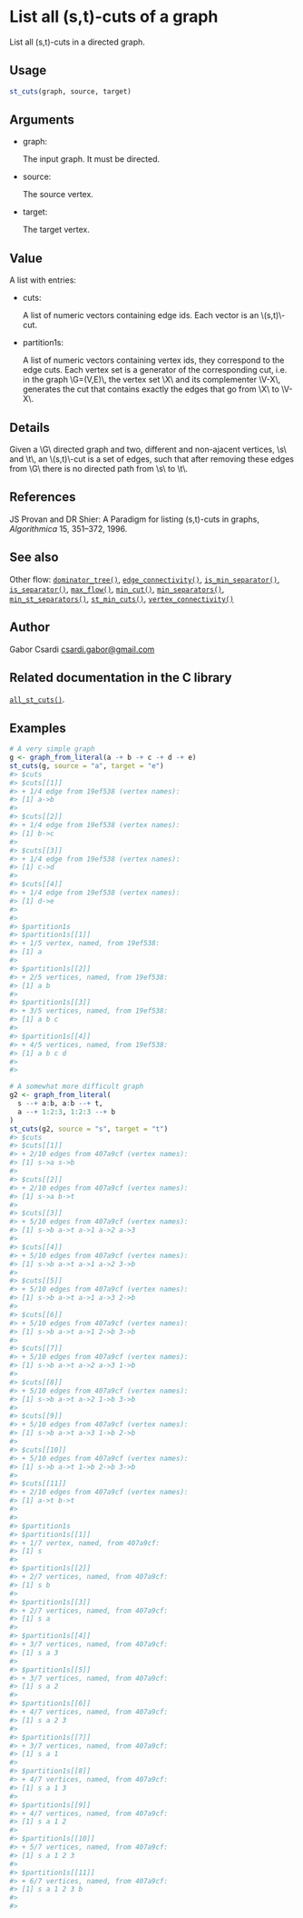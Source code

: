 # List all (s,t)-cuts of a graph

List all (s,t)-cuts in a directed graph.

## Usage

``` r
st_cuts(graph, source, target)
```

## Arguments

- graph:

  The input graph. It must be directed.

- source:

  The source vertex.

- target:

  The target vertex.

## Value

A list with entries:

- cuts:

  A list of numeric vectors containing edge ids. Each vector is an
  \\(s,t)\\-cut.

- partition1s:

  A list of numeric vectors containing vertex ids, they correspond to
  the edge cuts. Each vertex set is a generator of the corresponding
  cut, i.e. in the graph \\G=(V,E)\\, the vertex set \\X\\ and its
  complementer \\V-X\\, generates the cut that contains exactly the
  edges that go from \\X\\ to \\V-X\\.

## Details

Given a \\G\\ directed graph and two, different and non-ajacent
vertices, \\s\\ and \\t\\, an \\(s,t)\\-cut is a set of edges, such that
after removing these edges from \\G\\ there is no directed path from
\\s\\ to \\t\\.

## References

JS Provan and DR Shier: A Paradigm for listing (s,t)-cuts in graphs,
*Algorithmica* 15, 351–372, 1996.

## See also

Other flow:
[`dominator_tree()`](https://r.igraph.org/reference/dominator_tree.md),
[`edge_connectivity()`](https://r.igraph.org/reference/edge_connectivity.md),
[`is_min_separator()`](https://r.igraph.org/reference/is_min_separator.md),
[`is_separator()`](https://r.igraph.org/reference/is_separator.md),
[`max_flow()`](https://r.igraph.org/reference/max_flow.md),
[`min_cut()`](https://r.igraph.org/reference/min_cut.md),
[`min_separators()`](https://r.igraph.org/reference/min_separators.md),
[`min_st_separators()`](https://r.igraph.org/reference/min_st_separators.md),
[`st_min_cuts()`](https://r.igraph.org/reference/st_min_cuts.md),
[`vertex_connectivity()`](https://r.igraph.org/reference/vertex_connectivity.md)

## Author

Gabor Csardi <csardi.gabor@gmail.com>

## Related documentation in the C library

[`all_st_cuts()`](https://igraph.org/c/html/latest/igraph-Flows.html#igraph_all_st_cuts).

## Examples

``` r
# A very simple graph
g <- graph_from_literal(a -+ b -+ c -+ d -+ e)
st_cuts(g, source = "a", target = "e")
#> $cuts
#> $cuts[[1]]
#> + 1/4 edge from 19ef538 (vertex names):
#> [1] a->b
#> 
#> $cuts[[2]]
#> + 1/4 edge from 19ef538 (vertex names):
#> [1] b->c
#> 
#> $cuts[[3]]
#> + 1/4 edge from 19ef538 (vertex names):
#> [1] c->d
#> 
#> $cuts[[4]]
#> + 1/4 edge from 19ef538 (vertex names):
#> [1] d->e
#> 
#> 
#> $partition1s
#> $partition1s[[1]]
#> + 1/5 vertex, named, from 19ef538:
#> [1] a
#> 
#> $partition1s[[2]]
#> + 2/5 vertices, named, from 19ef538:
#> [1] a b
#> 
#> $partition1s[[3]]
#> + 3/5 vertices, named, from 19ef538:
#> [1] a b c
#> 
#> $partition1s[[4]]
#> + 4/5 vertices, named, from 19ef538:
#> [1] a b c d
#> 
#> 

# A somewhat more difficult graph
g2 <- graph_from_literal(
  s --+ a:b, a:b --+ t,
  a --+ 1:2:3, 1:2:3 --+ b
)
st_cuts(g2, source = "s", target = "t")
#> $cuts
#> $cuts[[1]]
#> + 2/10 edges from 407a9cf (vertex names):
#> [1] s->a s->b
#> 
#> $cuts[[2]]
#> + 2/10 edges from 407a9cf (vertex names):
#> [1] s->a b->t
#> 
#> $cuts[[3]]
#> + 5/10 edges from 407a9cf (vertex names):
#> [1] s->b a->t a->1 a->2 a->3
#> 
#> $cuts[[4]]
#> + 5/10 edges from 407a9cf (vertex names):
#> [1] s->b a->t a->1 a->2 3->b
#> 
#> $cuts[[5]]
#> + 5/10 edges from 407a9cf (vertex names):
#> [1] s->b a->t a->1 a->3 2->b
#> 
#> $cuts[[6]]
#> + 5/10 edges from 407a9cf (vertex names):
#> [1] s->b a->t a->1 2->b 3->b
#> 
#> $cuts[[7]]
#> + 5/10 edges from 407a9cf (vertex names):
#> [1] s->b a->t a->2 a->3 1->b
#> 
#> $cuts[[8]]
#> + 5/10 edges from 407a9cf (vertex names):
#> [1] s->b a->t a->2 1->b 3->b
#> 
#> $cuts[[9]]
#> + 5/10 edges from 407a9cf (vertex names):
#> [1] s->b a->t a->3 1->b 2->b
#> 
#> $cuts[[10]]
#> + 5/10 edges from 407a9cf (vertex names):
#> [1] s->b a->t 1->b 2->b 3->b
#> 
#> $cuts[[11]]
#> + 2/10 edges from 407a9cf (vertex names):
#> [1] a->t b->t
#> 
#> 
#> $partition1s
#> $partition1s[[1]]
#> + 1/7 vertex, named, from 407a9cf:
#> [1] s
#> 
#> $partition1s[[2]]
#> + 2/7 vertices, named, from 407a9cf:
#> [1] s b
#> 
#> $partition1s[[3]]
#> + 2/7 vertices, named, from 407a9cf:
#> [1] s a
#> 
#> $partition1s[[4]]
#> + 3/7 vertices, named, from 407a9cf:
#> [1] s a 3
#> 
#> $partition1s[[5]]
#> + 3/7 vertices, named, from 407a9cf:
#> [1] s a 2
#> 
#> $partition1s[[6]]
#> + 4/7 vertices, named, from 407a9cf:
#> [1] s a 2 3
#> 
#> $partition1s[[7]]
#> + 3/7 vertices, named, from 407a9cf:
#> [1] s a 1
#> 
#> $partition1s[[8]]
#> + 4/7 vertices, named, from 407a9cf:
#> [1] s a 1 3
#> 
#> $partition1s[[9]]
#> + 4/7 vertices, named, from 407a9cf:
#> [1] s a 1 2
#> 
#> $partition1s[[10]]
#> + 5/7 vertices, named, from 407a9cf:
#> [1] s a 1 2 3
#> 
#> $partition1s[[11]]
#> + 6/7 vertices, named, from 407a9cf:
#> [1] s a 1 2 3 b
#> 
#> 
```

